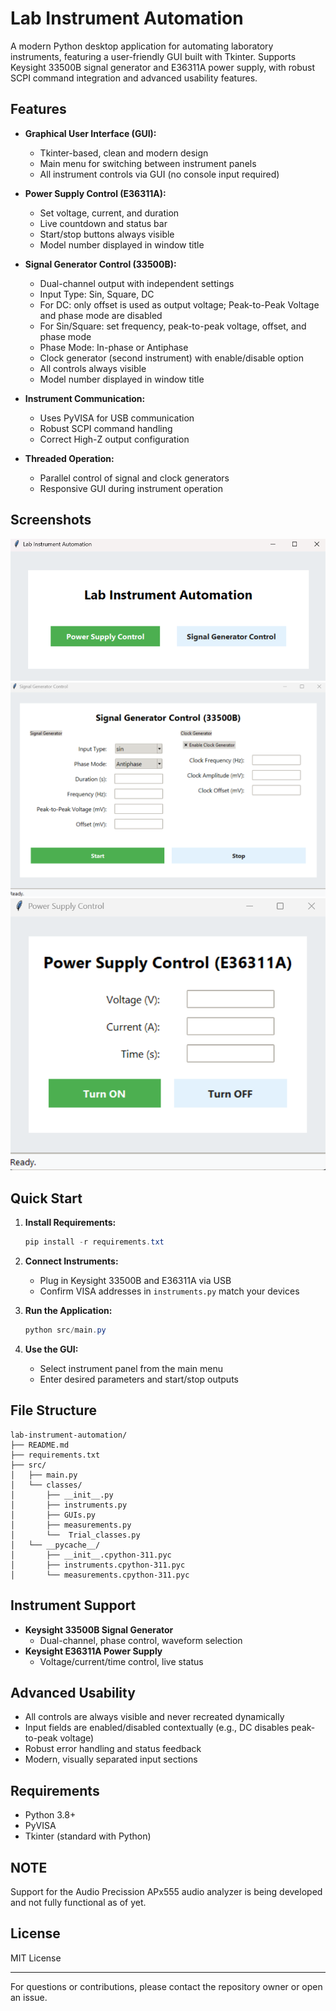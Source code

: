 # Lab Instrument Automation

A modern Python desktop application for automating laboratory instruments, featuring a user-friendly GUI built with Tkinter. Supports Keysight 33500B signal generator and E36311A power supply, with robust SCPI command integration and advanced usability features.

## Features

- **Graphical User Interface (GUI):**
    - Tkinter-based, clean and modern design
    - Main menu for switching between instrument panels
    - All instrument controls via GUI (no console input required)

- **Power Supply Control (E36311A):**
    - Set voltage, current, and duration
    - Live countdown and status bar
    - Start/stop buttons always visible
    - Model number displayed in window title

- **Signal Generator Control (33500B):**
    - Dual-channel output with independent settings
    - Input Type: Sin, Square, DC
    - For DC: only offset is used as output voltage; Peak-to-Peak Voltage and phase mode are disabled
    - For Sin/Square: set frequency, peak-to-peak voltage, offset, and phase mode
    - Phase Mode: In-phase or Antiphase
    - Clock generator (second instrument) with enable/disable option
    - All controls always visible
    - Model number displayed in window title

- **Instrument Communication:**
    - Uses PyVISA for USB communication
    - Robust SCPI command handling
    - Correct High-Z output configuration

- **Threaded Operation:**
    - Parallel control of signal and clock generators
    - Responsive GUI during instrument operation

## Screenshots

![alt text](Pictures/Home_Page.png)
![alt text](Pictures/SignalGen_Page.png)
![alt text](Pictures/PowerSupply_Page.png)

## Quick Start

1. **Install Requirements:**
     ```powershell
     pip install -r requirements.txt
     ```

2. **Connect Instruments:**
     - Plug in Keysight 33500B and E36311A via USB
     - Confirm VISA addresses in `instruments.py` match your devices

3. **Run the Application:**
     ```powershell
     python src/main.py
     ```

4. **Use the GUI:**
     - Select instrument panel from the main menu
     - Enter desired parameters and start/stop outputs

## File Structure

```
lab-instrument-automation/
├── README.md
├── requirements.txt
├── src/
│   ├── main.py
│   └── classes/
│       ├── __init__.py
│       ├── instruments.py
│       ├── GUIs.py
│       ├── measurements.py
│       └──  Trial_classes.py
│   └── __pycache__/
│       ├── __init__.cpython-311.pyc
│       ├── instruments.cpython-311.pyc
│       └── measurements.cpython-311.pyc
```

## Instrument Support

- **Keysight 33500B Signal Generator**
    - Dual-channel, phase control, waveform selection
- **Keysight E36311A Power Supply**
    - Voltage/current/time control, live status

## Advanced Usability

- All controls are always visible and never recreated dynamically
- Input fields are enabled/disabled contextually (e.g., DC disables peak-to-peak voltage)
- Robust error handling and status feedback
- Modern, visually separated input sections

## Requirements

- Python 3.8+
- PyVISA
- Tkinter (standard with Python)

## NOTE

Support for the Audio Precission APx555 audio analyzer is being developed and not fully functional as of yet.

## License

MIT License

---

For questions or contributions, please contact the repository owner or open an issue.
